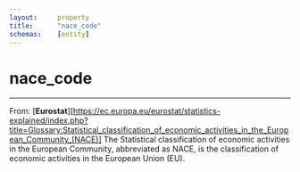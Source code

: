 ```yaml
---
layout:		property
title:		"nace_code"
schemas:	[entity]
---
```


# nace_code

---

From: [**Eurostat**][https://ec.europa.eu/eurostat/statistics-explained/index.php?title=Glossary:Statistical_classification_of_economic_activities_in_the_European_Community_(NACE)]
The Statistical classification of economic activities in the European Community, abbreviated as NACE, is the classification of economic activities in the European Union (EU).
